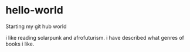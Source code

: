 # hello-world
Starting my git hub world 

i like reading solarpunk and afrofuturism.
i have described what genres of books i like.
